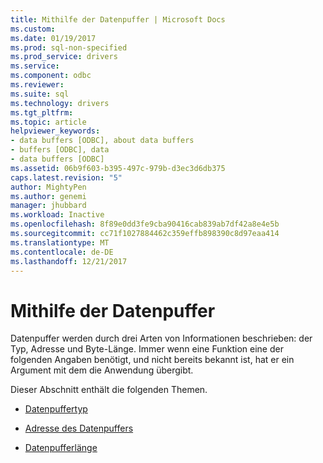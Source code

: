 ```yaml
---
title: Mithilfe der Datenpuffer | Microsoft Docs
ms.custom: 
ms.date: 01/19/2017
ms.prod: sql-non-specified
ms.prod_service: drivers
ms.service: 
ms.component: odbc
ms.reviewer: 
ms.suite: sql
ms.technology: drivers
ms.tgt_pltfrm: 
ms.topic: article
helpviewer_keywords:
- data buffers [ODBC], about data buffers
- buffers [ODBC], data
- data buffers [ODBC]
ms.assetid: 06b9f603-b395-497c-979b-d3ec3d6db375
caps.latest.revision: "5"
author: MightyPen
ms.author: genemi
manager: jhubbard
ms.workload: Inactive
ms.openlocfilehash: 8f89e0dd3fe9cba90416cab839ab7df42a8e4e5b
ms.sourcegitcommit: cc71f1027884462c359effb898390c8d97eaa414
ms.translationtype: MT
ms.contentlocale: de-DE
ms.lasthandoff: 12/21/2017
---
```

# <a name="using-data-buffers"></a>Mithilfe der Datenpuffer
Datenpuffer werden durch drei Arten von Informationen beschrieben: der Typ, Adresse und Byte-Länge. Immer wenn eine Funktion eine der folgenden Angaben benötigt, und nicht bereits bekannt ist, hat er ein Argument mit dem die Anwendung übergibt.  
  
 Dieser Abschnitt enthält die folgenden Themen.  
  
-   [Datenpuffertyp](../../../odbc/reference/develop-app/data-buffer-type.md)  
  
-   [Adresse des Datenpuffers](../../../odbc/reference/develop-app/data-buffer-address.md)  
  
-   [Datenpufferlänge](../../../odbc/reference/develop-app/data-buffer-length.md)
